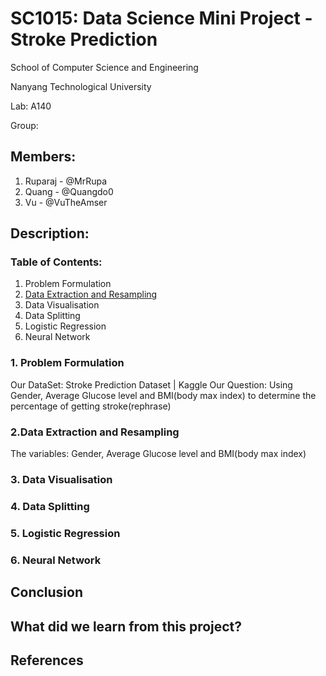 # SC1015: Data Science Mini Project - Stroke Prediction

School of Computer Science and Engineering

Nanyang Technological University

Lab: A140

Group:

## Members:
	
1. Ruparaj - @MrRupa
2. Quang - @Quangdo0
3. Vu - @VuTheAmser

## Description:

### Table of Contents:
1. Problem Formulation
2. [Data Extraction and Resampling](https://github.com/MrRupa/Sc1015/blob/37de7f199fd46d94c51e8990c349ad3687513222/Data%20Exraction%20and%20resampling.ipynb)
3. Data Visualisation
4. Data Splitting
5. Logistic Regression
6. Neural Network


### 1.  Problem Formulation
Our DataSet: Stroke Prediction Dataset | Kaggle 
Our Question: Using Gender, Average Glucose level and BMI(body max index) to determine the percentage of getting stroke(rephrase)

### 2.Data Extraction and Resampling
The variables: Gender, Average Glucose level and BMI(body max index)

### 3. Data Visualisation

### 4. Data Splitting

### 5. Logistic Regression

### 6. Neural Network


## Conclusion

## What did we learn from this project?

## References




